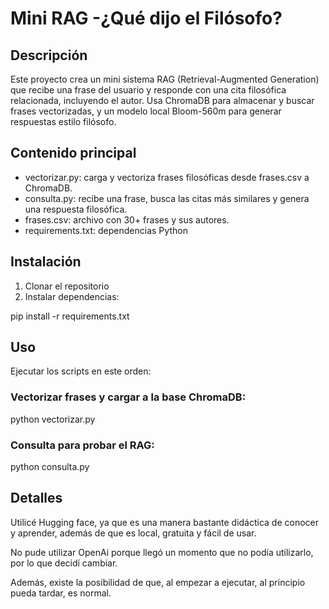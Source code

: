# Mini RAG -¿Qué dijo el Filósofo?

## Descripción

Este proyecto crea un mini sistema RAG (Retrieval-Augmented Generation) que recibe una frase del usuario y responde con una cita filosófica relacionada, incluyendo el autor. Usa ChromaDB para almacenar y buscar frases vectorizadas, y un modelo local Bloom-560m para generar respuestas estilo filósofo.

## Contenido principal

- vectorizar.py: carga y vectoriza frases filosóficas desde frases.csv a ChromaDB.  
- consulta.py: recibe una frase, busca las citas más similares y genera una respuesta filosófica.  
- frases.csv: archivo con 30+ frases y sus autores.  
- requirements.txt: dependencias Python

## Instalación

1. Clonar el repositorio  
2. Instalar dependencias:

pip install -r requirements.txt

## Uso

Ejecutar los scripts en este orden:

### Vectorizar frases y cargar a la base ChromaDB:

python vectorizar.py

### Consulta para probar el RAG:

python consulta.py

## Detalles

Utilicé Hugging face, ya que es una manera bastante didáctica de conocer y aprender, además de que es local, gratuita y fácil de usar.

No pude utilizar OpenAi porque llegó un momento que no podía utilizarlo, por lo que decidí cambiar.

Además, existe la posibilidad de que, al empezar a ejecutar, al principio pueda tardar, es normal.
